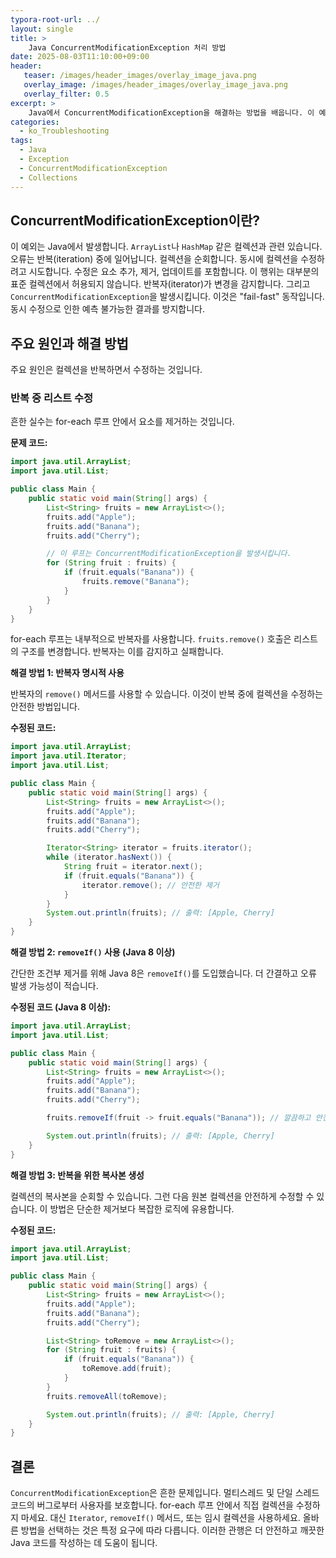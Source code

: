 ```yaml
---
typora-root-url: ../
layout: single
title: >
    Java ConcurrentModificationException 처리 방법
date: 2025-08-03T11:10:00+09:00
header:
   teaser: /images/header_images/overlay_image_java.png
   overlay_image: /images/header_images/overlay_image_java.png
   overlay_filter: 0.5
excerpt: >
    Java에서 ConcurrentModificationException을 해결하는 방법을 배웁니다. 이 예외는 컬렉션을 반복하는 동안 수정될 때 발생합니다.
categories:
  - ko_Troubleshooting
tags:
  - Java
  - Exception
  - ConcurrentModificationException
  - Collections
---
```


## ConcurrentModificationException이란?

이 예외는 Java에서 발생합니다.
`ArrayList`나 `HashMap` 같은 컬렉션과 관련 있습니다.
오류는 반복(iteration) 중에 일어납니다.
컬렉션을 순회합니다.
동시에 컬렉션을 수정하려고 시도합니다.
수정은 요소 추가, 제거, 업데이트를 포함합니다.
이 행위는 대부분의 표준 컬렉션에서 허용되지 않습니다.
반복자(iterator)가 변경을 감지합니다.
그리고 `ConcurrentModificationException`을 발생시킵니다.
이것은 "fail-fast" 동작입니다.
동시 수정으로 인한 예측 불가능한 결과를 방지합니다.

## 주요 원인과 해결 방법

주요 원인은 컬렉션을 반복하면서 수정하는 것입니다.

### 반복 중 리스트 수정

흔한 실수는 for-each 루프 안에서 요소를 제거하는 것입니다.

**문제 코드:**
```java
import java.util.ArrayList;
import java.util.List;

public class Main {
    public static void main(String[] args) {
        List<String> fruits = new ArrayList<>();
        fruits.add("Apple");
        fruits.add("Banana");
        fruits.add("Cherry");

        // 이 루프는 ConcurrentModificationException을 발생시킵니다.
        for (String fruit : fruits) {
            if (fruit.equals("Banana")) {
                fruits.remove("Banana"); 
            }
        }
    }
}
```
for-each 루프는 내부적으로 반복자를 사용합니다.
`fruits.remove()` 호출은 리스트의 구조를 변경합니다.
반복자는 이를 감지하고 실패합니다.

**해결 방법 1: 반복자 명시적 사용**

반복자의 `remove()` 메서드를 사용할 수 있습니다.
이것이 반복 중에 컬렉션을 수정하는 안전한 방법입니다.

**수정된 코드:**
```java
import java.util.ArrayList;
import java.util.Iterator;
import java.util.List;

public class Main {
    public static void main(String[] args) {
        List<String> fruits = new ArrayList<>();
        fruits.add("Apple");
        fruits.add("Banana");
        fruits.add("Cherry");

        Iterator<String> iterator = fruits.iterator();
        while (iterator.hasNext()) {
            String fruit = iterator.next();
            if (fruit.equals("Banana")) {
                iterator.remove(); // 안전한 제거
            }
        }
        System.out.println(fruits); // 출력: [Apple, Cherry]
    }
}
```

**해결 방법 2: `removeIf()` 사용 (Java 8 이상)**

간단한 조건부 제거를 위해 Java 8은 `removeIf()`를 도입했습니다.
더 간결하고 오류 발생 가능성이 적습니다.

**수정된 코드 (Java 8 이상):**
```java
import java.util.ArrayList;
import java.util.List;

public class Main {
    public static void main(String[] args) {
        List<String> fruits = new ArrayList<>();
        fruits.add("Apple");
        fruits.add("Banana");
        fruits.add("Cherry");

        fruits.removeIf(fruit -> fruit.equals("Banana")); // 깔끔하고 안전함

        System.out.println(fruits); // 출력: [Apple, Cherry]
    }
}
```

**해결 방법 3: 반복을 위한 복사본 생성**

컬렉션의 복사본을 순회할 수 있습니다.
그런 다음 원본 컬렉션을 안전하게 수정할 수 있습니다.
이 방법은 단순한 제거보다 복잡한 로직에 유용합니다.

**수정된 코드:**
```java
import java.util.ArrayList;
import java.util.List;

public class Main {
    public static void main(String[] args) {
        List<String> fruits = new ArrayList<>();
        fruits.add("Apple");
        fruits.add("Banana");
        fruits.add("Cherry");

        List<String> toRemove = new ArrayList<>();
        for (String fruit : fruits) {
            if (fruit.equals("Banana")) {
                toRemove.add(fruit);
            }
        }
        fruits.removeAll(toRemove);

        System.out.println(fruits); // 출력: [Apple, Cherry]
    }
}
```

## 결론

`ConcurrentModificationException`은 흔한 문제입니다.
멀티스레드 및 단일 스레드 코드의 버그로부터 사용자를 보호합니다.
for-each 루프 안에서 직접 컬렉션을 수정하지 마세요.
대신 `Iterator`, `removeIf()` 메서드, 또는 임시 컬렉션을 사용하세요.
올바른 방법을 선택하는 것은 특정 요구에 따라 다릅니다.
이러한 관행은 더 안전하고 깨끗한 Java 코드를 작성하는 데 도움이 됩니다.
